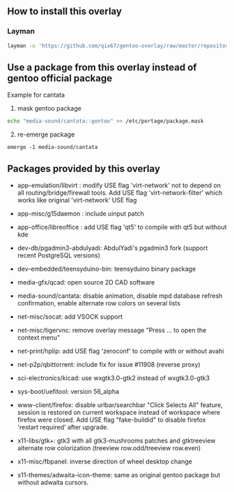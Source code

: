 How to install this overlay
----------------------------

### Layman
```sh
layman -o 'https://github.com/qix67/gentoo-overlay/raw/master/repositories.xml' -f -a qix67
```

Use a package from this overlay instead of gentoo official package
------------------------------------------------------------------

Example for cantata

1. mask gentoo package
```sh
echo "media-sound/cantata::gentoo" >> /etc/portage/package.mask
```

2. re-emerge package
```
emerge -1 media-sound/cantata
```

Packages provided by this overlay
---------------------------------

* app-emulation/libvirt : modify USE flag 'virt-network' not to depend on all routing/bridge/firewall tools. Add USE flag 'virt-network-filter' which works like original 'virt-network' USE flag

* app-misc/g15daemon : include uinput patch

* app-office/libreoffice : add USE flag 'qt5' to compile with qt5 but without kde

* dev-db/pgadmin3-abdulyadi: AbdulYadi's pgadmin3 fork (support recent PostgreSQL versions)

* dev-embedded/teensyduino-bin: teensyduino binary package

* media-gfx/qcad: open source 2D CAD software

* media-sound/cantata: disable animation, disable mpd database refresh confirmation, enable alternate row colors on several lists

* net-misc/socat: add VSOCK support
* net-misc/tigervnc: remove overlay message "Press ... to open the context menu"

* net-print/hplip: add USE flag 'zeroconf' to compile with or without avahi

* net-p2p/qbittorrent: include fix for issue #11908 (reverse proxy)

* sci-electronics/kicad: use wxgtk3.0-gtk2 instead of wxgtk3.0-gtk3

* sys-boot/uefitool: version 56_alpha

* www-client/firefox: disable urlbar/searchbar "Click Selects All" feature, session is restored on current workspace instead of workspace where firefox were closed. Add USE flag "fake-buildid" to disable firefox 'restart required' after upgrade.

* x11-libs/gtk+: gtk3 with all gtk3-mushrooms patches and gtktreeview alternate row colorization (treeview row.odd/treeview row.even)

* x11-misc/fbpanel: inverse direction of wheel desktop change

* x11-themes/adwaita-icon-theme: same as original gentoo package but without adwaita cursors.

